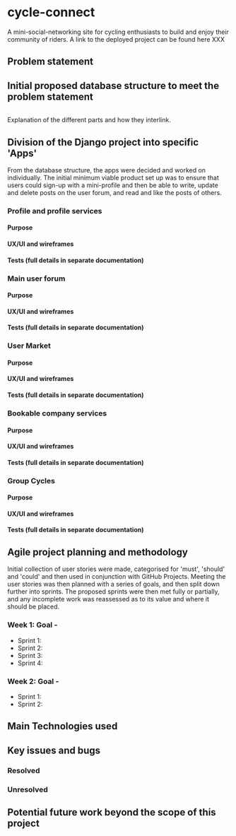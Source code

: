 # cycle-connect
<logo image>
A mini-social-networking site for cycling enthusiasts to build and enjoy their community of riders.
A link to the deployed project can be found here XXX

<images of the deployed site across different devices>

## Problem statement


## Initial proposed database structure to meet the problem statement
<image of database structure>

Explanation of the different parts and how they interlink.

## Division of the Django project into specific 'Apps'
From the database structure, the apps were decided and worked on individually. The initial minimum viable product set up was to ensure that users could sign-up with a mini-profile and then be able to write, update and delete posts on the user forum, and read and like the posts of others. 
### Profile and profile services
#### Purpose

#### UX/UI and wireframes

#### Tests (full details in separate documentation)

### Main user forum
#### Purpose

#### UX/UI and wireframes

#### Tests (full details in separate documentation)

### User Market
#### Purpose

#### UX/UI and wireframes

#### Tests (full details in separate documentation)

### Bookable company services
#### Purpose

#### UX/UI and wireframes

#### Tests (full details in separate documentation)

### Group Cycles
#### Purpose

#### UX/UI and wireframes

#### Tests (full details in separate documentation)


## Agile project planning and methodology
Initial collection of user stories were made, categorised for 'must', 'should' and 'could' and then used in conjunction with GitHub Projects.
Meeting the user stories was then planned with a series of goals, and then split down further into sprints. The proposed sprints were then met fully or partially, and any incomplete work was reassessed as to its value and where it should be placed.
### Week 1: Goal - 
- Sprint 1:
- Sprint 2:
- Sprint 3:
- Sprint 4:

### Week 2: Goal - 
- Sprint 1:
- Sprint 2:

## Main Technologies used

## Key issues and bugs
### Resolved

### Unresolved

## Potential future work beyond the scope of this project



